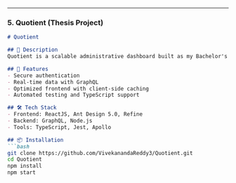 
---

### 5. **Quotient (Thesis Project)**

```markdown
# Quotient

## 📝 Description
Quotient is a scalable administrative dashboard built as my Bachelor's thesis project. It expands on "AdminPit" with a strong focus on UX, performance, and maintainable architecture using modern tools and practices.

## 🚀 Features
- Secure authentication
- Real-time data with GraphQL
- Optimized frontend with client-side caching
- Automated testing and TypeScript support

## 🛠️ Tech Stack
- Frontend: ReactJS, Ant Design 5.0, Refine
- Backend: GraphQL, Node.js
- Tools: TypeScript, Jest, Apollo

## 📦 Installation
```bash
git clone https://github.com/VivekanandaReddy3/Quotient.git
cd Quotient
npm install
npm start
